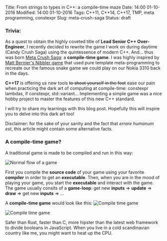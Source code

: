 Title: From strings to types in C++: a compile-time maze
Date: 14:00 01-10-2016 
Modified: 14:00 01-10-2016
Tags: C++11, C++14, C++17, TMP, meta programming, constexpr
Slug: meta-crush-saga
Status: draft

### Trivia:
As a quest to obtain the highly coveted title of **Lead Senior C++ Over-Engineer**, I recently decided to rewrite the game I work on during daytime (Candy Crush Saga) using the quintessence of modern C++. And... thus was born [Meta Crush Saga](https://github.com/Jiwan/meta_crush_saga): a **compile-time game**. I was highly inspired by [Matt Bernier's Nibbler game](https://blog.mattbierner.com/stupid-template-tricks-snake/) that used pure template meta-programming to recreate our the famous snake game we could play on our Nokia 3310 back in the days.

**C++17** is offering us new tools ~~to shoot yourself in the foot~~ ease our pain when practicing the dark art of computing at compile-time: constexpr lambdas, if constexpr, std::variant... Implementing a simple game was a nice hobby project to master the features of this new C++ standard.

I will try to share my learnings with this blog post. Hopefully this will inspire you to delve into this dark art too!

Disclaimer: for the sake of your sanity and the fact that *errare humanum est*, this article might contain some alternative facts.

### A compile-time game?

A traditional game is made to be compiled and run in this way:


![Normal flow of a game]({filename}/images/normal-game.svg)

First you compile the **source code** of your game using your favorite **compiler** in order to get an **executable**. Then, when you are in the mood of playing your game, you start the **executable** and interact with the game. The game usually consits of a **game-loop**: get new **inputs** => **update** => **draw** => get new **inputs** => ... 

A **compile-time game** would look like this:
![Compile time game]({filename}/images/meta-game.svg)

![Compile time game]({filename}/images/meta-game-advanced.svg)

Safer than Rust, faster than C, more hipster than the latest web framework to divide booleans in JavaScript. When you live in a cold scandinavian country like me, you might want to heat up the CPU.
